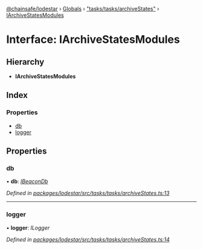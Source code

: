 [@chainsafe/lodestar](../README.md) › [Globals](../globals.md) › ["tasks/tasks/archiveStates"](../modules/_tasks_tasks_archivestates_.md) › [IArchiveStatesModules](_tasks_tasks_archivestates_.iarchivestatesmodules.md)

# Interface: IArchiveStatesModules

## Hierarchy

* **IArchiveStatesModules**

## Index

### Properties

* [db](_tasks_tasks_archivestates_.iarchivestatesmodules.md#db)
* [logger](_tasks_tasks_archivestates_.iarchivestatesmodules.md#logger)

## Properties

###  db

• **db**: *[IBeaconDb](_db_api_beacon_interface_.ibeacondb.md)*

*Defined in [packages/lodestar/src/tasks/tasks/archiveStates.ts:13](https://github.com/ChainSafe/lodestar/blob/9787fff37/packages/lodestar/src/tasks/tasks/archiveStates.ts#L13)*

___

###  logger

• **logger**: *ILogger*

*Defined in [packages/lodestar/src/tasks/tasks/archiveStates.ts:14](https://github.com/ChainSafe/lodestar/blob/9787fff37/packages/lodestar/src/tasks/tasks/archiveStates.ts#L14)*
